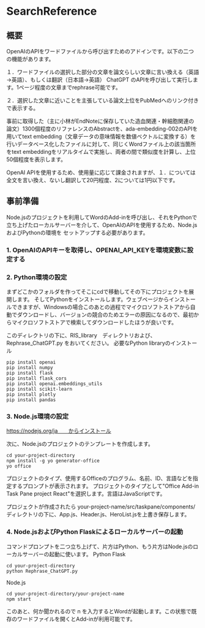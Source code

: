 # SearchReference

## 概要
OpenAIのAPIをワードファイルから呼び出すためのアドインです。以下の二つの機能があります。

１．ワードファイルの選択した部分の文章を論文らしい文章に言い換える（英語→英語）、もしくは翻訳（日本語→英語）
ChatGPT のAPIを呼び出して実行します。1ページ程度の文章までrephrase可能です。


２．選択した文章に近いことを主張している論文上位をPubMedへのリンク付きで表示する。

事前に取得した（主に小林がEndNoteに保存していた造血関連・幹細胞関連の論文）1300個程度のリファレンスのAbstractを、ada-embedding-002のAPIを用いてtext embedding（文章データの意味情報を数値ベクトルに変換する）を行いデータベース化したファイルに対して、同じくWordファイル上の該当箇所をtext embeddingをリアルタイムで実施し、両者の間で類似度を計算し、上位50個程度を表示します。

OpenAI APIを使用するため、使用量に応じて課金されますが、１．については全文を言い換え、ないし翻訳して20円程度、2については1円以下です。

## 事前準備
Node.jsのプロジェクトを利用してWordのAdd-inを呼び出し、それをPythonで立ち上げたローカルサーバーを介して、OpenAIのAPIを使用するため、Node.jsおよびPythonの環境を
セットアップする必要があります。

### 1. OpenAIのAPIキーを取得し、OPENAI_API_KEYを環境変数に設定する

### 2. Python環境の設定

まずどこかのフォルダを作ってそこにcdで移動してその下にプロジェクトを展開します。
そしてPythonをインストールします。ウェブページからインストールできますが、Windowsの場合このあとの過程でマイクロソフトストアから自動でダウンロードし、バージョンの競合のためエラーの原因になるので、最初からマイクロソフトストアで検索してダウンロードしたほうが良いです。

このディレクトリの下に、RIS_library　ディレクトリおよび、
Rephrase_ChatGPT.py をおいてください。
必要なPython libraryのインストール
```
pip install openai
pip install numpy
pip install flask
pip install flask_cors
pip install openai.embeddings_utils
pip install scikit-learn
pip install plotly
pip install pandas
```

### 3. Node.js環境の設定

https://nodejs.org/ja　　からインストール

次に、Node.jsのプロジェクトのテンプレートを作成します。
```
cd your-project-directory
npm install -g yo generator-office
yo office
```
プロジェクトのタイプ、使用するOfficeのプログラム、名前、ID、言語などを指定するプロンプトが表示されます。
プロジェクトのタイプとして"Office Add-in Task Pane project React"を選択します。言語はJavaScriptです。

プロジェクトが作成されたら
your-project-name/src/taskpane/components/ ディレクトリの下に、App.js、Header.js、HeroList.jsを上書き保存します。

### 4. Node.jsおよびPython Flaskによるローカルサーバーの起動
コマンドプロンプトを二つ立ち上げて、片方はPython、もう片方はNode.jsのローカルサーバーの起動に使います。
Python Flask
```
cd your-project-directory
python Rephrase_ChatGPT.py 
```


Node.js
```
cd your-project-directory/your-project-name
npm start
```

このあと、何か聞かれるので n を入力するとWordが起動します。この状態で既存のワードファイルを開くとAdd-inが利用可能です。





